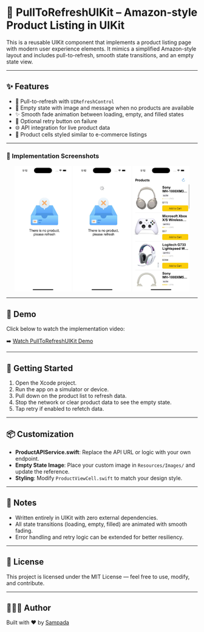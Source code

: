 # 🔄 PullToRefreshUIKit – Amazon-style Product Listing in UIKit

This is a reusable UIKit component that implements a product listing page with modern user experience elements. It mimics a simplified Amazon-style layout and includes pull-to-refresh, smooth state transitions, and an empty state view.

---

## ✨ Features

- 🔄 Pull-to-refresh with `UIRefreshControl`
- 🚫 Empty state with image and message when no products are available
- ✨ Smooth fade animation between loading, empty, and filled states
- 🔁 Optional retry button on failure
- 🌐 API integration for live product data
- 🛒 Product cells styled similar to e-commerce listings

---
### 📸 Implementation Screenshots
<p align="center">
<img src="https://github.com/Sampada0808/UIKit-Modular-Components/blob/main/ImplementationPhotos/PullToRefreshUIKit/PullToRefreshUIKit1.jpg" width="30%" />
<img src="https://github.com/Sampada0808/UIKit-Modular-Components/blob/main/ImplementationPhotos/PullToRefreshUIKit/PullToRefreshUIKit2.jpg" width="30%" />
<img src="https://github.com/Sampada0808/UIKit-Modular-Components/blob/main/ImplementationPhotos/PullToRefreshUIKit/PullToRefreshUIKit3.jpg" width="30%" />
</p>

---

## 🎥 Demo

Click below to watch the implementation video:

➡️ [Watch PullToRefreshUIKit Demo](https://drive.google.com/file/d/1plJwttbAugD8TUvLSIAcx3bavtg7jvOg/view?usp=sharing)


---

## 🚀 Getting Started

1. Open the Xcode project.
2. Run the app on a simulator or device.
3. Pull down on the product list to refresh data.
4. Stop the network or clear product data to see the empty state.
5. Tap retry if enabled to refetch data.

---

## 📦 Customization

- **ProductAPIService.swift**: Replace the API URL or logic with your own endpoint.
- **Empty State Image**: Place your custom image in `Resources/Images/` and update the reference.
- **Styling**: Modify `ProductViewCell.swift` to match your design style.

---

## 📌 Notes

- Written entirely in UIKit with zero external dependencies.
- All state transitions (loading, empty, filled) are animated with smooth fading.
- Error handling and retry logic can be extended for better resiliency.

---

## 📃 License

This project is licensed under the MIT License — feel free to use, modify, and contribute.

---

## 🙋🏻‍♀️ Author

Built with ❤️ by [Sampada](https://github.com/Sampada0808)


